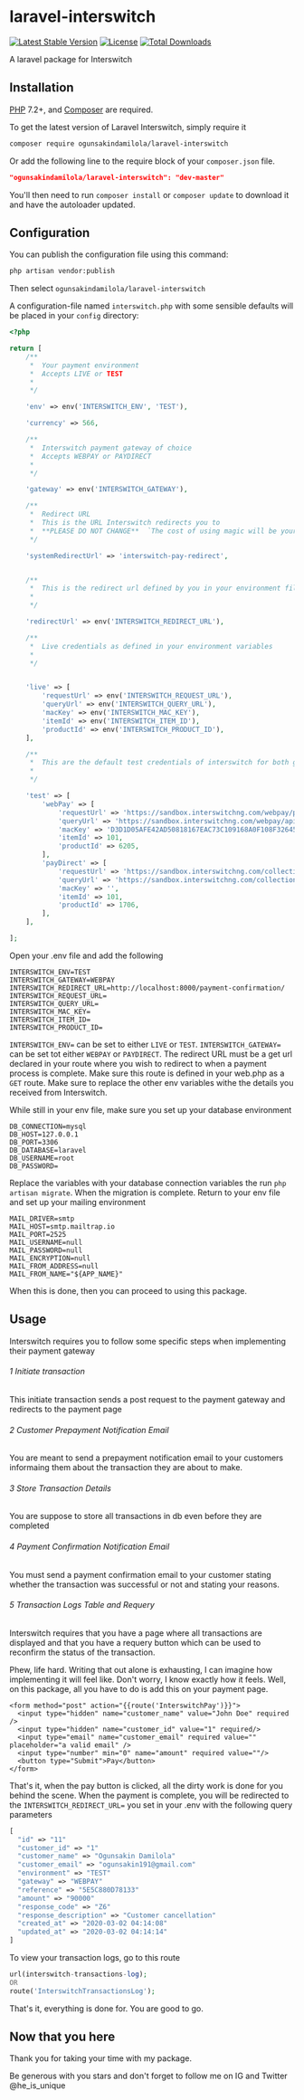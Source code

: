 # laravel-interswitch


[![Latest Stable Version](https://poser.pugx.org/ogunsakindamilola/laravel-interswitch/v/stable.svg)](https://packagist.org/packages/ogunsakindamilola/laravel-interswitch)
[![License](https://poser.pugx.org/ogunsakindamilola/laravel-interswitch/license.svg)](LICENSE.md)
[![Total Downloads](https://img.shields.io/packagist/dt/ogunsakindamilola/laravel-interswitch.svg?style=flat-square)](https://packagist.org/packages/ogunsakindamilola/laravel-interswitch)

A laravel package for Interswitch

## Installation

[PHP](https://php.net) 7.2+, and [Composer](https://getcomposer.org) are required.

To get the latest version of Laravel Interswitch, simply require it

```bash
composer require ogunsakindamilola/laravel-interswitch
```

Or add the following line to the require block of your `composer.json` file.

```json
"ogunsakindamilola/laravel-interswitch": "dev-master"
```

You'll then need to run `composer install` or `composer update` to download it and have the autoloader updated.
## Configuration

You can publish the configuration file using this command:
```bash
php artisan vendor:publish
```
Then select `ogunsakindamilola/laravel-interswitch`

A configuration-file named `interswitch.php` with some sensible defaults will be placed in your `config` directory:

```php
<?php

return [
    /**
     *  Your payment environment
     *  Accepts LIVE or TEST
     *
     */

    'env' => env('INTERSWITCH_ENV', 'TEST'),

    'currency' => 566,

    /**
     *  Interswitch payment gateway of choice
     *  Accepts WEBPAY or PAYDIRECT
     *
     */

    'gateway' => env('INTERSWITCH_GATEWAY'),

    /**
     *  Redirect URL
     *  This is the URL Interswitch redirects you to
     *  **PLEASE DO NOT CHANGE**  `The cost of using magic will be your soul`
     */

    'systemRedirectUrl' => 'interswitch-pay-redirect',


    /**
     *  This is the redirect url defined by you in your environment file
     *
     */

    'redirectUrl' => env('INTERSWITCH_REDIRECT_URL'),

    /**
     *  Live credentials as defined in your environment variables
     *
     */


    'live' => [
        'requestUrl' => env('INTERSWITCH_REQUEST_URL'),
        'queryUrl' => env('INTERSWITCH_QUERY_URL'),
        'macKey' => env('INTERSWITCH_MAC_KEY'),
        'itemId' => env('INTERSWITCH_ITEM_ID'),
        'productId' => env('INTERSWITCH_PRODUCT_ID'),
    ],

    /**
     *  This are the default test credentials of interswitch for both gateways
     *
     */

    'test' => [
        'webPay' => [
            'requestUrl' => 'https://sandbox.interswitchng.com/webpay/pay',
            'queryUrl' => 'https://sandbox.interswitchng.com/webpay/api/v1/gettransaction.json',
            'macKey' => 'D3D1D05AFE42AD50818167EAC73C109168A0F108F32645C8B59E897FA930DA44F9230910DAC9E20641823799A107A02068F7BC0F4CC41D2952E249552255710F',
            'itemId' => 101,
            'productId' => 6205,
        ],
        'payDirect' => [
            'requestUrl' => 'https://sandbox.interswitchng.com/collections/w/pay',
            'queryUrl' => 'https://sandbox.interswitchng.com/collections/api/v1/gettransaction.json',
            'macKey' => '',
            'itemId' => 101,
            'productId' => 1706,
        ],
    ],

];
```
Open your .env file and add the following 

```dotenv
INTERSWITCH_ENV=TEST
INTERSWITCH_GATEWAY=WEBPAY
INTERSWITCH_REDIRECT_URL=http://localhost:8000/payment-confirmation/
INTERSWITCH_REQUEST_URL=
INTERSWITCH_QUERY_URL=
INTERSWITCH_MAC_KEY=
INTERSWITCH_ITEM_ID=
INTERSWITCH_PRODUCT_ID=
````
`INTERSWITCH_ENV=` can be set to either `LIVE` or `TEST`.
`INTERSWITCH_GATEWAY=` can be set tot either `WEBPAY` or `PAYDIRECT`.
The redirect URL must be a get url declared in your route where you  wish to redirect to when a payment process is complete.
Make sure this route is defined in your web.php as a `GET` route. Make sure to replace the other env variables withe the details you received from Interswitch.

While still in your env file, make sure you set up your database environment
```dotenv
DB_CONNECTION=mysql
DB_HOST=127.0.0.1
DB_PORT=3306
DB_DATABASE=laravel
DB_USERNAME=root
DB_PASSWORD=
````
Replace the variables with your database connection variables the run `php artisan migrate`. When the migration is complete. Return to your env file and set up your mailing environment

```dotenv
MAIL_DRIVER=smtp
MAIL_HOST=smtp.mailtrap.io
MAIL_PORT=2525
MAIL_USERNAME=null
MAIL_PASSWORD=null
MAIL_ENCRYPTION=null
MAIL_FROM_ADDRESS=null
MAIL_FROM_NAME="${APP_NAME}"
````
When this is done, then you can proceed to using this package.

## Usage
Interswitch requires you to follow some specific steps when implementing their payment gateway
###### 1 Initiate transaction
This initiate transaction sends a post request to the payment gateway and redirects to the payment page
###### 2 Customer Prepayment Notification Email
You are meant to send a prepayment notification email to your customers informaing them about the transaction they are about to make.
###### 3 Store Transaction Details
You are suppose to store all transactions in db even before they are completed
###### 4 Payment Confirmation Notification Email
You must send a payment confirmation email to your customer stating whether the transaction was successful or not and stating your reasons.
###### 5  Transaction Logs Table and Requery
Interswitch requires that you have a page where all transactions are displayed and that you have a requery button which can be used to reconfirm the status of the transaction.


Phew, life hard. Writing that out alone is exhausting, I can imagine how implementing it will feel like. 
Don't worry, I know exactly how it feels. Well, on this package, all you have to do is add this on your payment page.

```blade
<form method="post" action="{{route('InterswitchPay')}}">
  <input type="hidden" name="customer_name" value="John Doe" required />
  <input type="hidden" name="customer_id" value="1" required/>
  <input type="email" name="customer_email" required value="" placeholder="a valid email" />
  <input type="number" min="0" name="amount" required value=""/>
  <button type="Submit">Pay</button>
</form>
```

That's it, when the pay button is clicked, all the dirty work is done for you behind the scene. When the payment is complete, you will be redirected to the `INTERSWITCH_REDIRECT_URL=` you set in your .env with the following query parameters 
````php
[
  "id" => "11"
  "customer_id" => "1"
  "customer_name" => "Ogunsakin Damilola"
  "customer_email" => "ogunsakin191@gmail.com"
  "environment" => "TEST"
  "gateway" => "WEBPAY"
  "reference" => "5E5C880D78133"
  "amount" => "90000"
  "response_code" => "Z6"
  "response_description" => "Customer cancellation"
  "created_at" => "2020-03-02 04:14:08"
  "updated_at" => "2020-03-02 04:14:14"
]
````

To view your transaction logs, go to this route
```php 
url(interswitch-transactions-log);
OR
route('InterswitchTransactionsLog');
```

That's it, everything is done for. You are good to go.

## Now that you here
Thank you for taking your time with my package. 

Be generous with you stars and don't forget to follow me on IG and Twitter 
@he_is_unique

